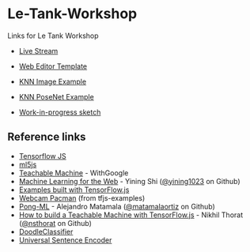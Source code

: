 # Le-Tank-Workshop

Links for Le Tank Workshop

* [Live Stream](https://youtu.be/yEYgXP04GpI)
* [Web Editor Template](https://editor.p5js.org/codingtrain/sketches/B1ZSZP1M4)
* [KNN Image Example](https://editor.p5js.org/ml5/sketches/Hkgk85CbE)
* [KNN PoseNet Example](https://editor.p5js.org/ml5/sketches/HkmmE7kM4)

* [Work-in-progress sketch](https://editor.p5js.org/codingtrain/sketches/S1XJP_Jf4)

## Reference links

* [Tensorflow JS](https://js.tensorflow.org/)
* [ml5js](https://ml5js.org/)
* [Teachable Machine](https://teachablemachine.withgoogle.com/) - WithGoogle
* [Machine Learning for the Web](https://github.com/yining1023/machine-learning-for-the-web) - Yining Shi ([@yining1023](https://github.com/yining1023) on Github)
* [Examples built with TensorFlow.js](https://github.com/tensorflow/tfjs-examples)
* [Webcam Pacman](https://storage.googleapis.com/tfjs-examples/webcam-transfer-learning/dist/index.html) (from tfjs-examples)
* [Pong-ML](https://github.com/matamalaortiz/Pong-ML) - Alejandro Matamala ([@matamalaortiz](https://github.com/matamalaortiz) on Github)
* [How to build a Teachable Machine with TensorFlow.js](https://beta.observablehq.com/@nsthorat/how-to-build-a-teachable-machine-with-tensorflow-js) - Nikhil Thorat ([@nsthorat](https://github.com/nsthorat) on Github)
* [DoodleClassifier](https://ml4a.github.io/guides/DoodleClassifier/)
* [Universal Sentence Encoder](https://arxiv.org/abs/1803.11175)